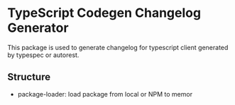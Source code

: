 # TypeScript Codegen Changelog Generator

This package is used to generate changelog for typescript client generated by typespec or autorest.

## Structure

- package-loader: load package from local or NPM to memor
